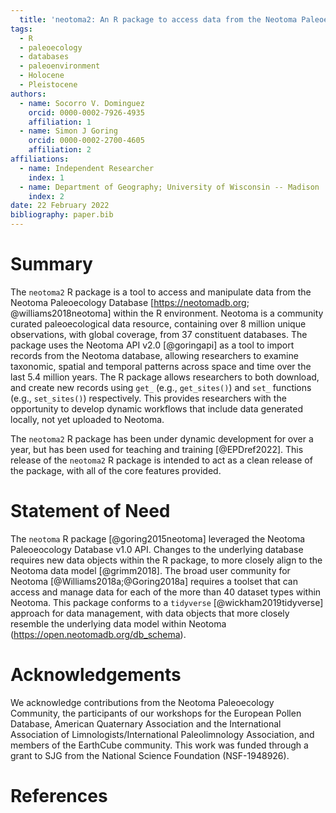 ```yaml
---
  title: 'neotoma2: An R package to access data from the Neotoma Paleoecology Database'
tags:
  - R
  - paleoecology
  - databases
  - paleoenvironment
  - Holocene
  - Pleistocene
authors:
  - name: Socorro V. Dominguez
    orcid: 0000-0002-7926-4935
    affiliation: 1
  - name: Simon J Goring
    orcid: 0000-0002-2700-4605
    affiliation: 2
affiliations:
  - name: Independent Researcher
    index: 1
  - name: Department of Geography; University of Wisconsin -- Madison
    index: 2
date: 22 February 2022
bibliography: paper.bib
---
```


# Summary

The `neotoma2` R package is a tool to access and manipulate data from the Neotoma Paleoecology Database [https://neotomadb.org; @williams2018neotoma] within the R environment. Neotoma is a community curated paleoecological data resource, containing over 8 million unique observations, with global coverage, from 37 constituent databases. The package uses the Neotoma API v2.0 [@goringapi] as a tool to import records from the Neotoma database, allowing researchers to examine taxonomic, spatial and temporal patterns across space and time over the last 5.4 million years. The R package allows researchers to both download, and create new records using `get_` (e.g., `get_sites()`) and `set_` functions (e.g., `set_sites()`) respectively. This provides researchers with the opportunity to develop dynamic workflows that include data generated locally, not yet uploaded to Neotoma.

The `neotoma2` R package has been under dynamic development for over a year, but has been used for teaching and training [@EPDref2022]. This release of the `neotoma2` R package is intended to act as a clean release of the package, with all of the core features provided.

# Statement of Need

The `neotoma` R package [@goring2015neotoma] leveraged the Neotoma Paleoeocology Database v1.0 API.  Changes to the underlying database requires new data objects within the R package, to more closely align to the Neotoma data model [@grimm2018]. The broad user community for Neotoma [@Williams2018a;@Goring2018a] requires a toolset that can access and manage data for each of the more than 40 dataset types within Neotoma. This package conforms to a `tidyverse` [@wickham2019tidyverse] approach for data management, with data objects that more closely resemble the underlying data model within Neotoma (https://open.neotomadb.org/db_schema).

# Acknowledgements

We acknowledge contributions from the Neotoma Paleoecology Community, the participants of our workshops for the European Pollen Database, American Quaternary Association and the International Association of Limnologists/International Paleolimnology Association, and members of the EarthCube community. This work was funded through a grant to SJG from the National Science Foundation (NSF-1948926).

# References
